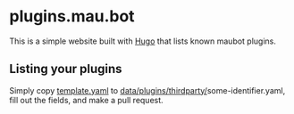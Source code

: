 # plugins.mau.bot
This is a simple website built with [Hugo](https://gohugo.io/) that lists known
maubot plugins.

## Listing your plugins
Simply copy [template.yaml] to [data/plugins/thirdparty/]some-identifier.yaml,
fill out the fields, and make a pull request.

[template.yaml]: https://github.com/maubot/plugins.maubot.xyz/tree/main/data/plugins/template.yaml
[data/plugins/thirdparty/]: https://github.com/maubot/plugins.maubot.xyz/tree/main/data/plugins/thirdparty
